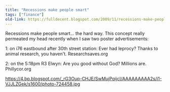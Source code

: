```yaml
---
title: "Recessions make people smart"
tags: ["finance"]
old-link: https://fulldecent.blogspot.com/2009/11/recessions-make-people-smart.html
---
```


Recessions make people smart... the hard way. This concept really permeated my head recently when I saw two poster advertisements:

1: on i76 eastbound after 30th street station: Ever had leprocy? Thanks to animal research, you haven't. Researchsaves.org

2: on the 5:18pm R3 Elwyn: Are you good without God? Millions are. Phillycor.org

<https://4.bp.blogspot.com/_rG3Oup-CHJE/SwMujPqijcI/AAAAAAAAA2s/i1-VJJLZGek/s1600/photo-724458.jpg>
